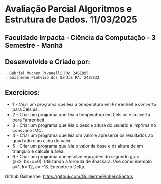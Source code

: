 # Avaliação Parcial Algoritmos e Estrutura de Dados. 11/03/2025
## Faculdade Impacta - Ciência da Computação - 3 Semestre - Manhã
## Desenvolvido e Criado por:
    . Gabriel Muchon Pavanelli RA: 2401895
    . Guilherme Pinheiro dos Santos RA: 2401832
## Exercícios:
- 1 - Criar um programa que leia a temperatura em Fahrenheit e converta para Celsius.
- 2 - Criar um programa que leia a temperatura em Celsius e converta para Fahrenheit.
- 3 - Criar um programa que leia o peso e altura do usuário e imprima no console o IMC.
- 4 - Criar um programa que leia um valor e apresente os resultados ao quadrado e ao cubo do valor.
- 5 - Criar um programa que leia o valor da base e da altura de um triangulo e calcule a área.
- 6 - Criar um programa que resolve equações do segundo grau (ax2+bx+c=0). Utilizando a formula de Bhaskara. Use como exemplo a=1, b= 12, c= -13. Encontre o Delta.

Github Guilherme: https://github.com/GuilhermePinheiroSantos
